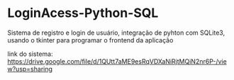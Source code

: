 # LoginAcess-Python-SQL

Sistema de registro e login de usuário, integração de pyhton com SQLite3, usando o tkinter para programar o frontend da aplicação

link do sistema: https://drive.google.com/file/d/1QUtt7aME9esRqVDXaNiRjtMQiN2nr6P-/view?usp=sharing
